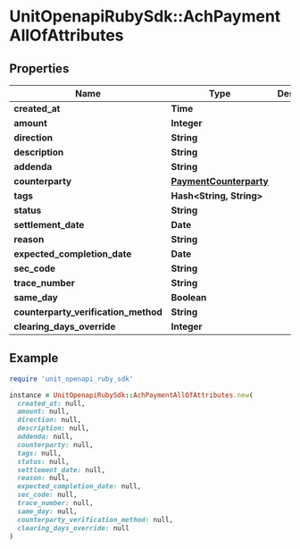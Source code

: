 # UnitOpenapiRubySdk::AchPaymentAllOfAttributes

## Properties

| Name | Type | Description | Notes |
| ---- | ---- | ----------- | ----- |
| **created_at** | **Time** |  |  |
| **amount** | **Integer** |  |  |
| **direction** | **String** |  |  |
| **description** | **String** |  |  |
| **addenda** | **String** |  | [optional] |
| **counterparty** | [**PaymentCounterparty**](PaymentCounterparty.md) |  | [optional] |
| **tags** | **Hash&lt;String, String&gt;** |  | [optional] |
| **status** | **String** |  |  |
| **settlement_date** | **Date** |  | [optional] |
| **reason** | **String** |  | [optional] |
| **expected_completion_date** | **Date** |  | [optional] |
| **sec_code** | **String** |  | [optional] |
| **trace_number** | **String** |  | [optional] |
| **same_day** | **Boolean** |  | [optional] |
| **counterparty_verification_method** | **String** |  | [optional] |
| **clearing_days_override** | **Integer** |  | [optional] |

## Example

```ruby
require 'unit_openapi_ruby_sdk'

instance = UnitOpenapiRubySdk::AchPaymentAllOfAttributes.new(
  created_at: null,
  amount: null,
  direction: null,
  description: null,
  addenda: null,
  counterparty: null,
  tags: null,
  status: null,
  settlement_date: null,
  reason: null,
  expected_completion_date: null,
  sec_code: null,
  trace_number: null,
  same_day: null,
  counterparty_verification_method: null,
  clearing_days_override: null
)
```

